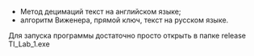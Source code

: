- Метод децимаций текст на английском языке;
- алгоритм Виженера, прямой ключ, текст на русском языке. 

Для запуска программы достаточно просто открыть в папке release TI_Lab_1.exe
